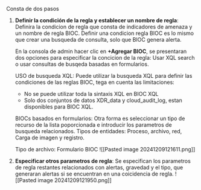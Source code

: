 
Consta de dos pasos
1. **Definir la condición de la regla y establecer un nombre de regla**: Definira la condicion de regla que consta de indicadores de amenaza y un nombre de regla BIOC. Definir una condicion regla BIOC es lo mismo que crear una busqueda de consulta, solo que BIOC genera alerta. 
   
   En la consola de admin hacer clic en **+Agregar BIOC**, se presentaran dos opciones para especificar la concicion de la regla: Usar XQL search o usar consultas de busqeda basadas en formularios.
   
   USO de busqueda XQL: Puede utilizar la busqueda XQL para definir las condiciones de las reglas BIOC, tega en cuenta las limitaciones:
   - No se puede utilizar toda la sintaxis XQL en BIOC XQL
   - Solo dos conjuntos de datos XDR_data y cloud_audit_log, estan disponibles para BIOC XQL.
    
    BIOCs basados en formularios: Otra forma es seleccionar un tipo de recurso de la lista poporcionada e introducir los parametros de busqueda relacionados. Tipos de entidades: Proceso, archivo, red, Carga de imagen y registro.
    
	Tipo de archivo: Formulario BIOC
	![[Pasted image 20241209121611.png]]

2. **Especificar otros parametros de regla**: Se especifican los parametros de regla restantes relacionados con alertas, gravedad y el tipo, que generaran alertas si se encuentran en una coicidencia de regla. ![[Pasted image 20241209121950.png]]

